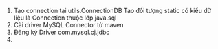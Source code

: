 1. Tạo connection tại utils.ConnectionDB
Tạo đối tượng static có kiểu dữ liệu là Connection thuộc lớp java.sql
2. Cài driver MySQL Connector từ maven
3. Đăng ký Driver com.mysql.cj.jdbc
4. 